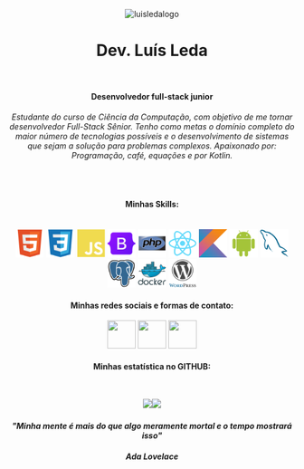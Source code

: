 <p align="center"><img alt="luisledalogo" height="250" width="300" src="https://user-images.githubusercontent.com/81451242/153444841-5b56dc18-5c21-445f-9b76-eb5fd8a260ac.png"></p>

<h1 align="center">Dev. Luís Leda</h1>

</br>
<h4 align="center"><p>Desenvolvedor full-stack junior</h4>
<h6 align="center"><p>Estudante do curso de Ciência da Computação, com objetivo
de me tornar desenvolvedor Full-Stack Sênior. Tenho como
metas o domínio completo do maior número de tecnologias
possíveis e o desenvolvimento de sistemas que sejam a
solução para problemas complexos.
Apaixonado por:
Programação, café, equações e por Kotlin.</h6>
</br>

<div>
 <h4 align="center">Minhas Skills:</h4>
 <div align="center" style="display: inline_block"><br>
  <img alt="Luis-HTML5" height="50" width="50" src="https://raw.githubusercontent.com/devicons/devicon/master/icons/html5/html5-original.svg">
  <img alt="Luis-CSS3" height="50" width="50" src="https://raw.githubusercontent.com/devicons/devicon/master/icons/css3/css3-original.svg">
  <img alt="Luis-JS" height="50" width="50" src="https://raw.githubusercontent.com/devicons/devicon/master/icons/javascript/javascript-plain.svg">
  <img alt="Luis-BootStrap" height="50" width="50" src="https://raw.githubusercontent.com/devicons/devicon/master/icons/bootstrap/bootstrap-original.svg">
  <img alt="Luis-PHP" height="50" width="50" src="https://raw.githubusercontent.com/devicons/devicon/master/icons/php/php-original.svg">
  <img alt="Luis-React" height="50" width="50" src="https://raw.githubusercontent.com/devicons/devicon/master/icons/react/react-original.svg">
  <img alt="Luis-Kotlin" height="50" width="50" src="https://raw.githubusercontent.com/devicons/devicon/master/icons/kotlin/kotlin-original.svg">
  <img alt="Luis-Android" height="50" width="50" src="https://raw.githubusercontent.com/devicons/devicon/master/icons/android/android-original.svg">
  <img alt="Luis-MySQL" height="50" width="50" src="https://raw.githubusercontent.com/devicons/devicon/master/icons/mysql/mysql-original.svg">
  <img alt="Luis-pstgresql" height="50" width="50" src="https://raw.githubusercontent.com/devicons/devicon/master/icons/postgresql/postgresql-original.svg">
  <img alt="Luis-docker" height="50" width="50" src="https://raw.githubusercontent.com/devicons/devicon/master/icons/docker/docker-original-wordmark.svg">
  <img alt="Luis-wordpress" height="50" width="50" src="https://raw.githubusercontent.com/devicons/devicon/master/icons/wordpress/wordpress-original.svg">


  

 </div>
 
 <h4 align="center"> Minhas redes sociais e formas de contato:</h4>
 
</div>

<div align="center" style="margin-left:10px> 
  <a href="https://www.instagram.com/_luisleda/" target="_blank"><img src="https://user-images.githubusercontent.com/81451242/153655025-6fa9a747-333c-46ca-8172-d745f92e974b.png" target="_blank" height="50" width="50"></a>
  <a href="mailto:luis_neto@live.com"><img src="https://user-images.githubusercontent.com/81451242/153654554-42c3e6c7-7529-46cf-a975-625cfc6484b4.png" height="50" width="50"></a>
  <a href="https://www.linkedin.com/in/luisleda" target="_blank"><img src="https://user-images.githubusercontent.com/81451242/153654213-c52fcf17-edb9-41bf-b58b-09d632fd51e8.png" target="_blank" height="50" width="50"></a> 
</div>

 <h4 align="center">Minhas estatística no GITHUB:</h4>

 <div align="center"><br>
  <p padding-bottom="180em"><img height="180em" src="https://github-readme-stats.vercel.app/api?username=luisleda&show_icons=true&theme=radical&include_all_commits=true&count_private=true"/><img height="180em" src="https://github-readme-stats.vercel.app/api/top-langs/?username=luisleda&layout=compact&langs_count=7&theme=radical"/> </p>
  
</div>


<h4 align="center"><em>"Minha mente é mais do que algo meramente mortal e o tempo mostrará isso"</em></h4>
<h4 align="center"><em>Ada Lovelace</em></h4>

                                                                                                
